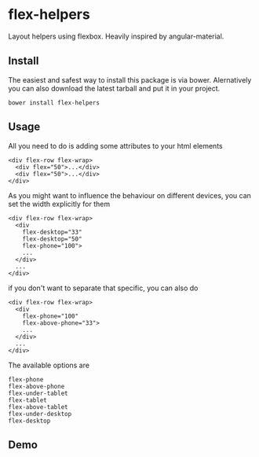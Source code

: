 flex-helpers
============

Layout helpers using flexbox. Heavily inspired by angular-material.

## Install

The easiest and safest way to install this package is via bower.
Alernatively you can also download the latest tarball and put it in your project.

    bower install flex-helpers

## Usage

All you need to do is adding some attributes to your html elements

    <div flex-row flex-wrap>
      <div flex="50">...</div>
      <div flex="50">...</div>
    </div>

As you might want to influence the behaviour on different devices,
you can set the width explicitly for them

    <div flex-row flex-wrap>
      <div
        flex-desktop="33"
        flex-desktop="50"
        flex-phone="100">
        ...
      </div>
      ...
    </div>

if you don't want to separate that specific, you can also do

    <div flex-row flex-wrap>
      <div
        flex-phone="100"
        flex-above-phone="33">
        ...
      </div>
      ...
    </div>

The available options are

    flex-phone
    flex-above-phone
    flex-under-tablet
    flex-tablet
    flex-above-tablet
    flex-under-desktop
    flex-desktop

## Demo

